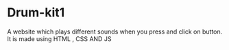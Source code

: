 # Drum-kit1
A website which plays different sounds when you press and click on button. It is made using HTML , CSS AND JS
